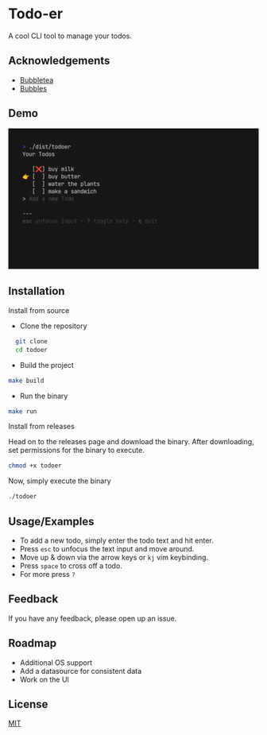 # Todo-er

A cool CLI tool to manage your todos.

## Acknowledgements

- [Bubbletea](https://github.com/charmbracelet/bubbletea)
- [Bubbles](https://github.com/charmbracelet/bubbles)

## Demo

<img alt="demo_gif" src="./media/demo.gif"/>

## Installation

Install from source

- Clone the repository

```bash
  git clone
  cd todoer
```

- Build the project

```bash
make build
```

- Run the binary

```bash
make run
```

Install from releases

Head on to the releases page and download the binary. After downloading, set permissions for the binary to execute.

```bash
chmod +x todoer
```

Now, simply execute the binary

```bash
./todoer
```

## Usage/Examples

- To add a new todo, simply enter the todo text and hit enter.
- Press `esc` to unfocus the text input and move around.
- Move up & down via the arrow keys or `kj` vim keybinding.
- Press `space` to cross off a todo.
- For more press `?`

## Feedback

If you have any feedback, please open up an issue.

## Roadmap

- Additional OS support
- Add a datasource for consistent data
- Work on the UI

## License

[MIT](https://choosealicense.com/licenses/mit/)
